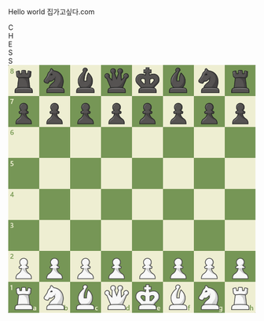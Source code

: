 <html>

<body>
  Hello world
집가고싶다.com

  <p>
    C<br>H<br>E<br>S<br>S<br>
    <img src="/체스.png"
  </p>
</body>

</html>
